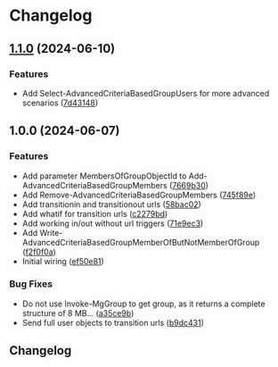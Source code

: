 # Changelog

## [1.1.0](https://github.com/fortytwoservices/powershell-module-advancedcriteriabasedgroups/compare/v1.0.0...v1.1.0) (2024-06-10)


### Features

* Add Select-AdvancedCriteriaBasedGroupUsers for more advanced scenarios ([7d43148](https://github.com/fortytwoservices/powershell-module-advancedcriteriabasedgroups/commit/7d431481463b93a3d34daa321ee21cf38ea332f4))

## 1.0.0 (2024-06-07)


### Features

* Add parameter MembersOfGroupObjectId to Add-AdvancedCriteriaBasedGroupMembers ([7669b30](https://github.com/fortytwoservices/powershell-module-advancedcriteriabasedgroups/commit/7669b30dc4113023fdd0918447c771ea2bb0c1db))
* Add Remove-AdvancedCriteriaBasedGroupMembers ([745f89e](https://github.com/fortytwoservices/powershell-module-advancedcriteriabasedgroups/commit/745f89e8e362efba7c3eb8f0636fa8dac8cd8f3a))
* Add transitionin and transitionout urls ([58bac02](https://github.com/fortytwoservices/powershell-module-advancedcriteriabasedgroups/commit/58bac02400dea8ce58302994143baa1e438bdf9a))
* Add whatif for transition urls ([c2279bd](https://github.com/fortytwoservices/powershell-module-advancedcriteriabasedgroups/commit/c2279bd7b69f57a80893c72d933bb165c4e6399c))
* Add working in/out without url triggers ([71e9ec3](https://github.com/fortytwoservices/powershell-module-advancedcriteriabasedgroups/commit/71e9ec3c60c4f16655d94d29ed433f92f5341859))
* Add Write-AdvancedCriteriaBasedGroupMemberOfButNotMemberOfGroup ([f2f0f0a](https://github.com/fortytwoservices/powershell-module-advancedcriteriabasedgroups/commit/f2f0f0aab3adf2ce590a8dfd5f74f42b9448efc4))
* Initial wiring ([ef50e81](https://github.com/fortytwoservices/powershell-module-advancedcriteriabasedgroups/commit/ef50e819e49166411f93d2cdf6069d729fddbdb2))


### Bug Fixes

* Do not use Invoke-MgGroup to get group, as it returns a complete structure of 8 MB... ([a35ce9b](https://github.com/fortytwoservices/powershell-module-advancedcriteriabasedgroups/commit/a35ce9b181386b893c57861b111f222eba2ff3a2))
* Send full user objects to transition urls ([b9dc431](https://github.com/fortytwoservices/powershell-module-advancedcriteriabasedgroups/commit/b9dc431b3d9a6b84c467f63d72d69a899129e5f6))

## Changelog
